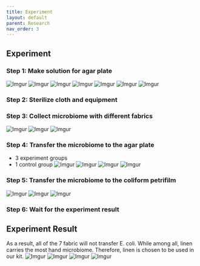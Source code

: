 ```yaml
---
title: Experiment
layout: default
parent: Research
nav_order: 3
---
```


## Experiment
### Step 1: Make solution for agar plate
![Imgur](https://i.imgur.com/kV1FpcV.jpg)
![Imgur](https://i.imgur.com/B4Om5xB.jpg)
![Imgur](https://i.imgur.com/mm4RFv9.jpg)
![Imgur](https://i.imgur.com/vQ6CcrO.jpg)
![Imgur](https://i.imgur.com/5l0blWz.jpg)
![Imgur](https://i.imgur.com/L5IL25H.jpg)
![Imgur](https://i.imgur.com/UY8BAgr.jpg)

### Step 2: Sterilize cloth and equipment

### Step 3: Collect microbiome with different fabrics
![Imgur](https://i.imgur.com/osyHt2M.jpg)
![Imgur](https://i.imgur.com/a/SaFqyZ4.jpg)
![Imgur](https://i.imgur.com/a/lgnFG9O.jpg)

### Step 4: Transfer the microbiome to the agar plate
- 3 experiment groups
- 1 control group
![Imgur](https://i.imgur.com/a/OmCk6an.jpg)
![Imgur](https://i.imgur.com/a/1OFKJnw.jpg)
![Imgur](https://i.imgur.com/a/mNMNWKR.jpg)
![Imgur](https://i.imgur.com/a/7jMcsBS.jpg)

### Step 5: Transfer the microbiome to the coliform petrifilm
![Imgur](https://i.imgur.com/a/RBsf9Te.jpg)
![Imgur](https://i.imgur.com/a/OAAdSD2.jpg)
![Imgur](https://i.imgur.com/a/3w3dh6E.jpg)

### Step 6: Wait for the experiment result

## Experiment Result
As a result, all of the 7 fabric will not transfer E. coli. While among all, linen carries the most hand microbiome. Therefore, linen is chosen to be used in our kit.
![Imgur](https://i.imgur.com/Bqw6Juf.jpg)
![Imgur](https://i.imgur.com/Gcttan9.jpg)
![Imgur](https://i.imgur.com/qnY7jHp.jpg)
![Imgur](https://i.imgur.com/XytCBqn.jpg)
